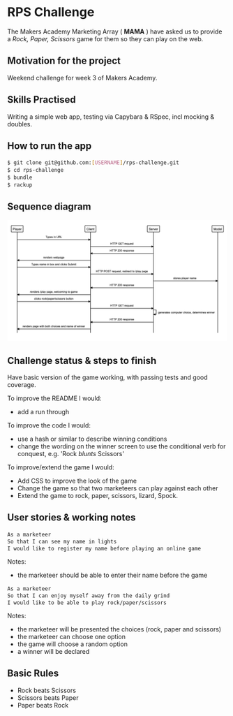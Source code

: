 # RPS Challenge

The Makers Academy Marketing Array ( **MAMA** ) have asked us to provide a _Rock, Paper, Scissors_ game for them so they can play on the web.

## Motivation for the project

Weekend challenge for week 3 of Makers Academy.

## Skills Practised
Writing a simple web app, testing via Capybara & RSpec, incl mocking & doubles.

## How to run the app
```sh
$ git clone git@github.com:[USERNAME]/rps-challenge.git
$ cd rps-challenge
$ bundle
$ rackup
```

## Sequence diagram

![Sequence diagram for RPS challenge](Sequence_diagram.png)

## Challenge status & steps to finish
Have basic version of the game working, with passing tests and good coverage.

To improve the README I would:
* add a run through  

To improve the code I would:  
* use a hash or similar to describe winning conditions  
* change the wording on the winner screen to use the conditional verb for conquest, e.g. 'Rock *blunts* Scissors'  

To improve/extend the game I would:  
* Add CSS to improve the look of the game  
* Change the game so that two marketeers can play against each other  
* Extend the game to rock, paper, scissors, lizard, Spock.  

## User stories & working notes

```
As a marketeer
So that I can see my name in lights
I would like to register my name before playing an online game
```
Notes:
- the marketeer should be able to enter their name before the game

```
As a marketeer
So that I can enjoy myself away from the daily grind
I would like to be able to play rock/paper/scissors
```
Notes:
- the marketeer will be presented the choices (rock, paper and scissors)
- the marketeer can choose one option
- the game will choose a random option
- a winner will be declared

## Basic Rules

- Rock beats Scissors
- Scissors beats Paper
- Paper beats Rock
